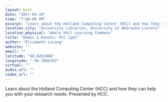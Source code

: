 ```yaml
---
layout: post
date: "2017-04-20"
time: "7:00:00 PM"
excerpt: "Learn about the Holland Computing Center (HCC) and how they can help you with your research needs. Presented by HCC..."
location_city: "University Libraries, University of Nebraska-Lincoln"
location_physical: "Adele Hall Learning Commons"
title: "Demos & Donuts: HCC [pm]"
author: "Elizabeth Lorang"
website: ""
email: ""
latitude: "40.8201966"
longitude: "-96.7004763"
virtual: ""
audio_url: ""
video_url: ""
---
```


Learn about the Holland Computing Center (HCC) and how they can help you with your research needs. Presented by HCC.
